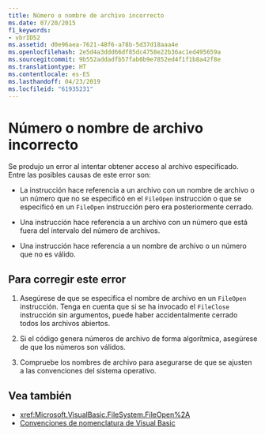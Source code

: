 ```yaml
---
title: Número o nombre de archivo incorrecto
ms.date: 07/20/2015
f1_keywords:
- vbrID52
ms.assetid: d0e96aea-7621-48f6-a78b-5d37d18aaa4e
ms.openlocfilehash: 2e5d4a3ddd66df85dc4758e22b36ac1ed495659a
ms.sourcegitcommit: 9b552addadfb57fab0b9e7852ed4f1f1b8a42f8e
ms.translationtype: HT
ms.contentlocale: es-ES
ms.lasthandoff: 04/23/2019
ms.locfileid: "61935231"
---
```

# <a name="bad-file-name-or-number"></a>Número o nombre de archivo incorrecto
Se produjo un error al intentar obtener acceso al archivo especificado. Entre las posibles causas de este error son:  
  
- La instrucción hace referencia a un archivo con un nombre de archivo o un número que no se especificó en el `FileOpen` instrucción o que se especificó en un `FileOpen` instrucción pero era posteriormente cerrado.  
  
- Una instrucción hace referencia a un archivo con un número que está fuera del intervalo del número de archivos.  
  
- Una instrucción hace referencia a un nombre de archivo o un número que no es válido.  
  
## <a name="to-correct-this-error"></a>Para corregir este error  
  
1. Asegúrese de que se especifica el nombre de archivo en un `FileOpen` instrucción. Tenga en cuenta que si se ha invocado el `FileClose` instrucción sin argumentos, puede haber accidentalmente cerrado todos los archivos abiertos.  
  
2. Si el código genera números de archivo de forma algorítmica, asegúrese de que los números son válidos.  
  
3. Compruebe los nombres de archivo para asegurarse de que se ajusten a las convenciones del sistema operativo.  
  
## <a name="see-also"></a>Vea también

- <xref:Microsoft.VisualBasic.FileSystem.FileOpen%2A>
- [Convenciones de nomenclatura de Visual Basic](../../../visual-basic/programming-guide/program-structure/naming-conventions.md)
